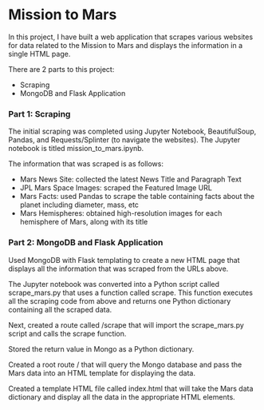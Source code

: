 
# Mission to Mars

In this project, I have built a web application that scrapes various websites for data related to the Mission to Mars and displays the information in a single HTML page. 

There are 2 parts to this project:

 - Scraping
 - MongoDB and Flask Application


### Part  1: Scraping
The initial scraping was completed using Jupyter Notebook, BeautifulSoup, Pandas, and Requests/Splinter (to navigate the websites). The Jupyter notebook is titled mission_to_mars.ipynb. 

The information that was scraped is as follows:

- Mars News Site: collected the latest News Title and Paragraph Text
- JPL Mars Space Images: scraped the Featured Image URL
- Mars Facts: used Pandas to scrape the table containing facts about the planet including diameter, mass, etc
- Mars Hemispheres: obtained high-resolution images for each hemisphere of Mars, along with its title



### Part 2: MongoDB and Flask Application
Used MongoDB with Flask templating to create a new HTML page that displays all the information that was scraped from the URLs above.


The Jupyter notebook was converted into a Python script called scrape_mars.py that uses a function called scrape. This function executes all the scraping code from above and returns one Python dictionary containing all the scraped data.

Next, created a route called /scrape that will import the scrape_mars.py script and calls the scrape function.

Stored the return value in Mongo as a Python dictionary.

Created a root route / that will query the Mongo database and pass the Mars data into an HTML template for displaying the data.

Created a template HTML file called index.html that will take the Mars data dictionary and display all the data in the appropriate HTML elements. 